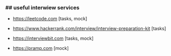 ### ## useful interwiew services

* https://leetcode.com [tasks, mock]

* https://www.hackerrank.com/interview/interview-preparation-kit [tasks]

* https://interviewbit.com [tasks, mock]

* https://pramp.com [mock]

  

  

  
